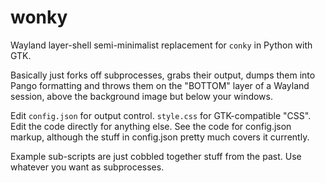 # wonky

Wayland layer-shell semi-minimalist replacement for `conky` in Python with GTK.

Basically just forks off subprocesses, grabs their output, dumps them into Pango formatting and throws them on the "BOTTOM" layer of a Wayland session, above the background image but below your windows.

Edit `config.json` for output control.  `style.css` for GTK-compatible "CSS".  Edit the code directly for anything else.  See the code for config.json markup, although the stuff in config.json pretty much covers it currently.

Example sub-scripts are just cobbled together stuff from the past.  Use whatever you want as subprocesses.
